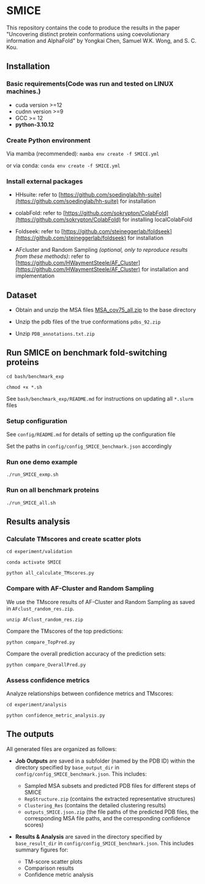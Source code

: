 # SMICE

This repository contains the code to produce the results in the paper "Uncovering distinct protein conformations using coevolutionary information and AlphaFold" by Yongkai Chen, Samuel W.K. Wong, and S. C. Kou.

## Installation

### Basic requirements(Code was run and tested on LINUX machines.)

* cuda version >=12
* cudnn version >=9
* GCC >= 12
* **python-3.10.12**
 
### Create Python environment
Via mamba (recommended): `mamba env create -f SMICE.yml`

or via conda: `conda env create -f SMICE.yml`

### Install external packages

* HHsuite: refer to [https://github.com/soedinglab/hh-suite](https://github.com/soedinglab/hh-suite) for installation

* colabFold: refer to [https://github.com/sokrypton/ColabFold](https://github.com/sokrypton/ColabFold) for installing localColabFold

* Foldseek: refer to [https://github.com/steineggerlab/foldseek](https://github.com/steineggerlab/foldseek) for installation

* AFcluster and Random Sampling *(optional, only to reproduce results from these methods)*: refer to [https://github.com/HWaymentSteele/AF_Cluster](https://github.com/HWaymentSteele/AF_Cluster) for installation and implementation

## Dataset
- Obtain and unzip the MSA files [MSA_cov75_all.zip](https://drive.google.com/file/d/1sTRjkz6UXTvQKDi33I8Xx3jcCd0O8a1S/view?usp=drive_link) to the base directory

- Unzip the pdb files of the true conformations `pdbs_92.zip`

- Unzip `PDB_annotations.txt.zip`

## Run SMICE on benchmark fold-switching proteins

`cd bash/benchmark_exp`

`chmod +x *.sh`

See `bash/benchmark_exp/README.md` for instructions on updating all `*.slurm` files

### Setup configuration ###

See `config/README.md` for details of setting up the configuration file

Set the paths in `config/config_SMICE_benchmark.json` accordingly


### Run one demo example ###
`./run_SMICE_exmp.sh`

### Run on all benchmark proteins ###
`./run_SMICE_all.sh`

## Results analysis ##

### Calculate TMscores and create scatter plots
`cd experiment/validation`

`conda activate SMICE`

`python all_calculate_TMscores.py`

### Compare with AF-Cluster and Random Sampling
We use the TMscore results of AF-Cluster and Random Sampling as saved in `AFclust_random_res.zip`.

`unzip AFclust_random_res.zip`

Compare the TMscores of the top predictions:

`python compare_TopPred.py` 

Compare the overall prediction accuracy of the prediction sets:

`python compare_OverallPred.py` 

### Assess confidence metrics

Analyze relationships between confidence metrics and TMscores:

`cd experiment/analysis`

`python confidence_metric_analysis.py`


## The outputs
All generated files are organized as follows:

*   **Job Outputs** are saved in a subfolder (named by the PDB ID) within the directory specified by `base_output_dir` in `config/config_SMICE_benchmark.json`. This includes:
    *   Sampled MSA subsets and predicted PDB files for different steps of SMICE
    *   `RepStructure.zip` (contains the extracted representative structures)
    *   `Clustering_Res` (contains the detailed clustering results)
    *   `outputs_SMICE.json.zip` (the file paths of the predicted PDB files, the corresponding MSA file paths, and the corresponding confidence scores)

*   **Results & Analysis** are saved in the directory specified by `base_result_dir` in `config/config_SMICE_benchmark.json`. This includes summary figures for:
    *   TM-score scatter plots
    *   Comparison results
    *   Confidence metric analysis
